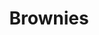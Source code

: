 ---
title: Brownies
metadata:
  servings: '16'
  title: Brownies
  course: Treat
ingredients:
- name: baking powder
  amount: 1 tsp
- name: dates
  amount: 45g
- name: vanilla essence
  amount: 1 tbsp
- name: chocolate chips
  amount: 75g
- name: peanut butter
  amount: 590 g
- name: maple syrup
  amount: 320 g
- name: eggs
  amount: '2'
- name: salt
  amount: 0.5 tsp
- name: cacao powder
  amount: 65g
cookware:
- name: mixing bowl
- name: whisk
- name: spoon
- name: deep baking tray
- name: baking paper
steps:
- description: Preheat the oven to 180C then grab a mixing bowl and whisk the maple
    syrup, dates and peanut butter until they're combined.
- description: Add the eggs and vanilla essence and whisk some more.
- description: Stir in the cacao powder, baking powder and salt with a spoon. Mix
    well until it's all the same colour.
- description: Stir in the toppings. I like to use chocolate chips.
- description: Line a deep baking tray with baking paper and spread the mixture evenly
    across it. And put it in the oven for 20 minutes, or until slightly golden.
- description: Leave to cool and then slice into 16 even portions.

---